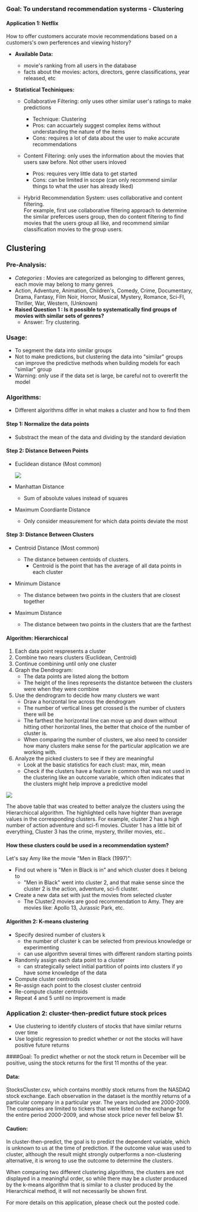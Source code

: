### Goal: To understand recommendation systerms - Clustering 

#### Application 1: Netflix
How to offer customers accurate movie recommendations based on a customers's own perferences and viewing history? 

- <b>Available Data: </b>
  - movie's ranking from all users in the database
  - facts about the movies: actors, directors, genre classifications, year released, etc

- <b>Statistical Techiniques:</b>
  - Collaborative Filtering: only uses other similar user's ratings to make predictions
    - Technique: Clustering
    - Pros: can accuartely suggest complex items without understanding the nature of the items
    - Cons: requires a lot of data about the user to make accurate recommendations 

  - Content Filtering: only uses the information about the movies that users saw before. Not other users inloved 
    - Pros: requires very little data to get started
    - Cons: can be limited in scope (can only recommend similar things to what the user has already liked)
    
  - Hybrid Recommendation System: uses collaborative and content filtering. <br>
For example, first use collaborative filtering approach to determine the similar preferces users group, then do content filtering to find movies that the users group all like, and recommend similar classification movies to the group users. 

## Clustering 
### <b> Pre-Analysis:</b>
- <i> Categories</i> : Movies are categorized as belonging to different genres, each movie may belong to many genres
 - Action, Adventure, Animation, Children's, Comedy, Crime, Documentary, Drama, Fantasy, Film Noir, Horror, Musical, Mystery, Romance, Sci-FI, Thriller, War, Western, (Unknown)
- <b> Raised Question 1 : Is it possible to systematically find groups of movies with similar sets of genres?</b>
  - Answer: Try clustering. 
  
### Usage:
- To segment the data into similar groups
- Not to make predictions, but clustering the data into "similar" groups can improve the predictive methods when building models for each "simliar" group
- Warning: only use if the data set is large, be careful not to overerfit the model

### Algorithms:
- Different algorithms differ in what makes a cluster and how to find them

#### Step 1: Normalize the data points
- Substract the mean of the data and dividing by the standard deviation 

#### Step 2: Distance Between Points 
- Euclidean distance (Most common)

    ![](http://i.imgur.com/4aHtTXF.png)

- Manhattan Distance
  - Sum of absolute values instead of squares
- Maximum Coordiante Distance
  - Only consider measurement for which data points deviate the most 
  
#### Step 3: Distance Between Clusters
- Centroid Distance (Most common) 
  - The distance between centoids of clusters.
    - Centroid is the point that has the average of all data points in each cluster 
    
- Minimum Distance
  - The distance between two points in the clusters that are closest together
  
- Maximum Distance
  - The distance between two points in the clusters that are the farthest
  
#### Algorithm: Hierarchiccal
<ol>
  <li>Each data point respresents a cluster</li>
  <li>Combine two nears clusters (Euclidean, Centroid) </li>
  <li>Continue combining until only one cluster</li>
  <li>Graph the Dendrogram: 
      <ul>
          <li>The data points are listed along the bottom</li>
          <li>The height of the lines represents the distantce between the clusters were when they were combine </li>
      </ul>
  <li>Use the dendrogram to decide how many clusters we want
    <ul>
      <li>Draw a horizontal line across the dendrogram</li>
      <li>The number of vertical lines get crossed is the number of clusters there will be</li>
      <li>The farthest the horizontal line can move up and down without hitting other horizontal lines, the better that choice of the number of cluster is. </li>
      <li>When comparing the number of clusters, we also need to consider how many clusters make sense for the particular application we are working with.</li>
    </ul>
  </li>
 <li>Analyze the picked clusters to see if they are meaningful 
  <ul>
     <li> Look at the basic statistics for each clust: max, min, mean
     <li> Check if the clusters have a feature in common that was not used in the clustering like an outcome variable, which often indicates that the clusters might help improve a predictive model 
</ol>

![](http://i.imgur.com/wttO56U.png)

The above table that was created to better analyze the clusters using the Hierarchiccal algorithm. The highlighted cells have highter than average values in the corresponding clusters. For example, cluster 2 has a high number of action adventure and sci-fi movies. Cluster 1 has a little bit of everything, Cluster 3 has the crime, mystery, thriller movies, etc..

#### How these clusters could be used in a recommendation system? <br>
Let's say Amy like the movie "Men in Black (1997)":
- Find out where is "Men in Black is in" and which cluster does it belong to
  - "Men in Black" went into cluster 2, and that make sense since the cluster 2 is the action, adventure, sci-fi cluster.
- Create a new data set with just the movies from selected cluster
  - The Cluster2 movies are good recommendation to Amy. They are movies like: Apollo 13, Jurassic Park, etc. 

#### Algorithm 2: K-means clustering
- Specify desired number of clusters k
  - the number of cluster k can be selected from previous knowledge or experimenting
  - can use algorithm several times with different random starting points 
- Randomly assign each data point to a cluster
  - can strategically select initial partition of points into clusters if yo have some knowledge of the data 
- Compute cluster centroids
- Re-assign each point to the closest cluster centroid
- Re-compute cluster centroids
- Repeat 4 and 5 until no improvement is made 

### Application 2: cluster-then-predict future stock prices 
- Use clustering to identify clusters of stocks that have similar returns over time
- Use logistic regression to predict whether or not the stocks will have positive future returns

####Goal: 
To predict whether or not the stock return in December will be positive, using the stock returns for the first 11 months of the year.

#### Data: 
StocksCluster.csv, which contains monthly stock returns from the NASDAQ stock exchange. Each observation in the dataset is the monthly returns of a particular company in a particular year. The years included are 2000-2009. The companies are limited to tickers that were listed on the exchange for the entire period 2000-2009, and whose stock price never fell below $1.

#### Caution: 
In cluster-then-predict, the goal is to predict the dependent variable, which is unknown to us at the time of prediction. If the outcome value was used to cluster, although the result might strongly outperforms a non-clustering alternative, it is wrong to use the outcome to determine the clusters. 

When comparing two different clustering algorithms, the clusters are not displayed in a meaningful order, so while there may be a cluster produced by the k-means algorithm that is similar to a cluster produced by the Hierarchical method, it will not necessarily be shown first.

For more details on this application, please check out the posted code.  

